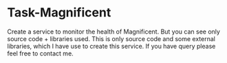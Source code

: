 # Task-Magnificent
Create a service to monitor the health of Magnificent. But you can see only source code + libraries used.
This is only source code and some external libraries, which I have use to create this service.
If you have query please feel free to contact me.
